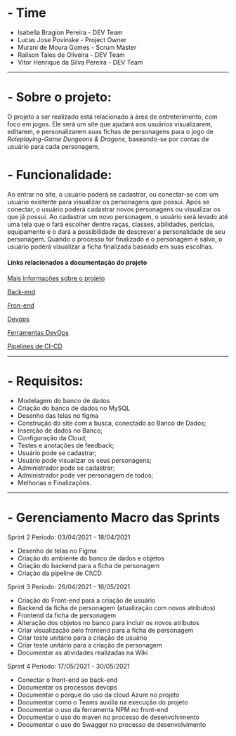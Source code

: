# - Time
* Isabella Bragion Pereira - DEV Team
* Lucas Jose Povinske - Project Owner
* Murani de Moura Gomes - Scrum Master
* Railson Tales de Oliveira - DEV Team
* Vitor Henrique da Silva Pereira - DEV Team

--------------------------
# - Sobre o projeto:
O projeto a ser realizado está relacionado à área de entreterimento, com foco em jogos. Ele será um site que ajudará aos usuários visualizarem, editarem, e personalizarem suas fichas de personagens para o jogo de _Roleplaying-Game Dungeons & Dragons_, baseando-se por contas de usuário para cada personagem.

# - Funcionalidade:
Ao entrar no site, o usuário poderá se cadastrar, ou conectar-se com um usuário existente para visualizar os personagens que possui. Após se conectar, o usuário poderá cadastrar novos personagens ou visualizar os que já possui. Ao cadastrar um novo personagem, o usuário será levado até uma tela que o fará escolher dentre raças, classes, abilidades, perícias, equipamento e o dará a possibilidade de descrever a personalidade de seu personagem. Quando o processo for finalizado e o personagem é salvo, o usuário poderá visualizar a ficha finalizada baseado em suas escolhas.

#### Links relacionados a documentação do projeto

[Mais informações sobre o projeto](https://dev.azure.com/DevOpsFatec5Sem2021/Dungeons%20and%20Dragons%20Player%20Companion/_wiki/wikis/Dungeons-and-Dragons-Player-Companion.wiki/72/D-D-Website)

[Back-end](https://dev.azure.com/DevOpsFatec5Sem2021/Dungeons%20and%20Dragons%20Player%20Companion/_wiki/wikis/Dungeons-and-Dragons-Player-Companion.wiki/4/Back-end)

[Fron-end](https://dev.azure.com/DevOpsFatec5Sem2021/Dungeons%20and%20Dragons%20Player%20Companion/_wiki/wikis/Dungeons-and-Dragons-Player-Companion.wiki/5/Front-End)

[Devops](https://dev.azure.com/DevOpsFatec5Sem2021/Dungeons%20and%20Dragons%20Player%20Companion/_wiki/wikis/Dungeons-and-Dragons-Player-Companion.wiki/13/Devops)

[Ferramentas DevOps](https://dev.azure.com/DevOpsFatec5Sem2021/Dungeons%20and%20Dragons%20Player%20Companion/_wiki/wikis/Dungeons-and-Dragons-Player-Companion.wiki/10/Ferramentas-DevOps)

[Pipelines de CI-CD](https://dev.azure.com/DevOpsFatec5Sem2021/Dungeons%20and%20Dragons%20Player%20Companion/_wiki/wikis/Dungeons-and-Dragons-Player-Companion.wiki/3/Pipelines-de-CI-CD)

---------------------------
# - Requisitos:

- Modelagem do banco de dados
- Criação do banco de dados no MySQL
- Desenho das telas no figma
- Construção do site com a busca, conectado ao Banco de Dados;
- Inserção de dados no Banco;
- Configuração da Cloud;
- Testes e anotações de feedback;
- Usuário pode se cadastrar;
- Usuário pode visualizar os seus personagens;
- Administrador pode se cadastrar;
- Administrador pode ver personagem de todos;
- Melhorias e Finalizações.

---------------------------
# - Gerenciamento Macro das Sprints
Sprint 2
Período: 03/04/2021 - 18/04/2021

- Desenho de telas no Figma
- Criação do ambiente do banco de dados e objetos
- Criação do backend para a ficha de personagem
- Criação da pipeline de CI\CD

Sprint 3
Período: 26/04/2021 - 16/05/2021

- Criação do Front-end para a criação de usuário
- Backend da ficha de personagem (atualização com novos atributos)
- Frontend da ficha de personagem
- Alteração dos objetos no banco para incluir os novos atributos
- Criar visualização pelo frontend para a ficha de personagem
- Criar teste unitário para a criação de usuário
- Criar teste unitário para a criação de personagem
- Documentar as atividades realizadas na Wiki

Sprint 4
Período: 17/05/2021 - 30/05/2021

- Conectar o front-end ao back-end
- Documentar os processos devops
- Documentar o porque do uso da cloud Azure no projeto
- Documentar como o Teams auxilia na execução do projeto
- Documentar o uso da ferramenta NPM no front-end
- Documentar o uso do maven no processo de desenvolvimento
- Documentar o uso do Swagger no processo de desenvolvimento